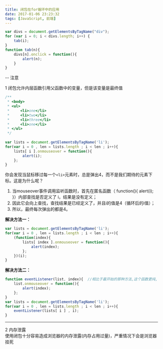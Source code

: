 ```yaml
---
title: 闭包在for循环中的应用
date: 2017-01-06 23:23:32
tags: [JavaScript, 前端]
---
```



```javascript
var divs = document.getElementsByTagName("div");
for (var i = 0; i < divs.length; i++) {
	tab(i);
}
function tab(n){
	divs[n].onclick = function(){
		alert(n);
	}
}
```
--
注意
 
1 闭包允许内层函数引用父函数中的变量，但是该变量是最终值

```javascript
/**  
 * <body>  
 * <ul>  
 *     <li>one</li>  
 *     <li>two</li>  
 *     <li>three</li>  
 *     <li>one</li>  
 * </ul>  
 */
     
var lists = document.getElementsByTagName('li');  
for(var i = 0 , len = lists.length ; i < len ; i++){  
    lists[ i ].onmouseover = function(){  
        alert(i);      
    };  
}
```
你会发现当鼠标移过每一个`<li>`元素时，总是弹出4，而不是我们期待的元素下标。这是为什么呢？  
1. 当mouseover事件调用监听函数时，首先在匿名函数（ function(){ alert(i); }）内部查找是否定义了 i，结果是没有定义；  
2. 因此它会向上查找，查找结果是已经定义了，并且i的值是4（循环后的i值）；  
3. 所以，最终每次弹出的都是4。  

**解决方法一：**

```javascript
var lists = document.getElementsByTagName('li');  
for(var i = 0 , len = lists.length ; i < len ; i++){  
    (function(index){  
        lists[ index ].onmouseover = function(){  
            alert(index);      
        };
    })(i);  
}
```
**解决方法二：**

```javascript
function eventListener(list, index){  //相比于最开始的那种方法,这个函数更纯,不依赖外部变量
    list.onmouseover = function(){  
        alert(index);  
    };  
}  
var lists = document.getElementsByTagName('li');  
for(var i = 0 , len = lists.length ; i < len ; i++){  
    eventListener(lists[ i ] , i);  
}
```

---
2 内存泄露  
使用闭包十分容易造成浏览器的内存泄露(内存占用过量)，严重情况下会是浏览器挂死


